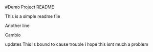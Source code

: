#Demo Project README

This is a simple readme file 

Another line 

Cambio

updates
This is bound to cause trouble
i hope this isnt much a problem